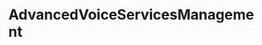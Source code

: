 # AdvancedVoiceServicesManagement   

<script src="https://unpkg.com/@stoplight/elements/web-components.min.js"></script>
<link rel="stylesheet" href="https://unpkg.com/@stoplight/elements/styles.min.css">

<elements-api
  apiDescriptionUrl="AdvancedVoiceServicesManagement.yaml"
  layout="sidebar"
  router="hash"
  hideTryIt="false"
  hideSchemas="false"
  hideInternal="false"
/>